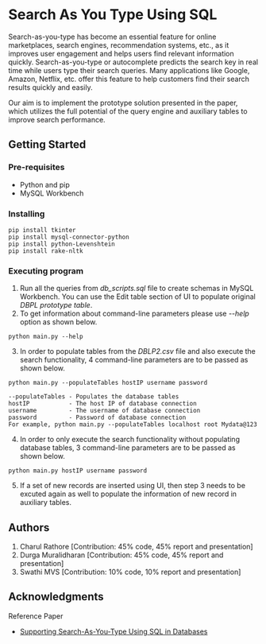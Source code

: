 # Search As You Type Using SQL

Search-as-you-type has become an essential feature for online marketplaces, search engines, recommendation systems, etc., as it improves user engagement and helps users find relevant information quickly. Search-as-you-type or autocomplete predicts the search key in real time while users type their search queries. Many applications like Google, Amazon, Netflix, etc. offer this feature to help customers find their search results quickly and easily.

Our aim is to implement the prototype solution presented in the paper, which utilizes the full potential of the query engine and auxiliary tables to improve search performance.

## Getting Started

### Pre-requisites
* Python and pip 
* MySQL Workbench 

### Installing

```
pip install tkinter
pip install mysql-connector-python
pip install python-Levenshtein
pip install rake-nltk
```

### Executing program
1. Run all the queries from *db_scripts.sql* file to create schemas in MySQL Workbench. You can use the Edit table section of UI to populate original *DBPL prototype table*.
2. To get information about command-line parameters please use *--help* option as shown below.
```
python main.py --help
```
3. In order to populate tables from the *DBLP2.csv* file and also execute the search functionality, 4 command-line parameters are to be passed as shown below.
```
python main.py --populateTables hostIP username password
```
```
--populateTables - Populates the database tables
hostIP           - The host IP of database connection
username         - The username of database connection
password         - Password of database connection
For example, python main.py --populateTables localhost root Mydata@123
```
4. In order to only execute the search functionality without populating database tables, 3 command-line parameters are to be passed as shown below. 
```
python main.py hostIP username password
```
5. If a set of new records are inserted using UI, then step 3 needs to be excuted again as well to populate the information of new record in auxiliary tables.
## Authors

1. Charul Rathore [Contribution: 45% code, 45% report and presentation]  
2. Durga Muralidharan [Contribution: 45% code, 45% report and presentation]
3. Swathi MVS [Contribution: 10% code, 10% report and presentation]


## Acknowledgments

Reference Paper
* [Supporting Search-As-You-Type Using SQL in Databases](https://ieeexplore.ieee.org/abstract/document/5936070?casa_token=5B3wtSLJYogAAAAA:fUUrfiPFc-oxgxxS_F5KC63TleGnYyx0Q-jrpLQC1im2SEimM3dyN93ihuPHjLsJdSxxZcIjZA)
